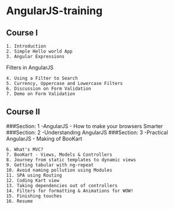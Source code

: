 # AngularJS-training
## Course I

    1. Introduction 
    2. Simple Hello world App
    3. Angular Expressions

Filters in AngularJS

    4. Using a Filter to Search
    5. Currency, Uppercase and Lowercase Filters
    6. Discussion on Form Validation
    7. Demo on Form Validation
    
## Course II

###Section: 1 
-AngularJS - How to make your browsers Smarter
###Section: 2 
-Understanding AngularJS
###Section: 3 
-Practical AngularJS - Making of BooKart

    6. What's MVC?
    7. BooKart - Views, Models & Controllers
    8. Journey from static templates to dynamic views 
    9. Getting tabular with ng-repeat
    10. Avoid naming pollution using Modules
    11. SPA using Routing 
    12. Coding Kart view
    13. Taking dependencies out of controllers
    14. Filters for formatting & Animations for WOW!
    15. Finishing touches 
    16. Resume
